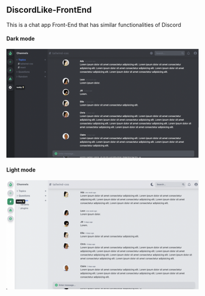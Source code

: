 ## DiscordLike-FrontEnd

This is a chat app Front-End that has similar functionalities of Discord

#### Dark mode

![Dark mode](./dark-mode.png)

#### Light mode

![Light mode](./light-mode.png)
